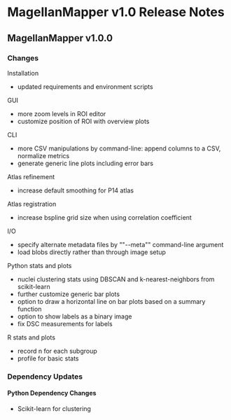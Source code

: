 # MagellanMapper v1.0 Release Notes

## MagellanMapper v1.0.0

### Changes

Installation
- updated requirements and environment scripts

GUI
- more zoom levels in ROI editor
- customize position of ROI with overview plots

CLI
- more CSV manipulations by command-line: append columns to a CSV, normalize metrics
- generate generic line plots including error bars

Atlas refinement
- increase default smoothing for P14 atlas

Atlas registration
- increase bspline grid size when using correlation coefficient

I/O
- specify alternate metadata files by ""--meta"" command-line argument
- load blobs directly rather than through image setup

Python stats and plots
- nuclei clustering stats using DBSCAN and k-nearest-neighbors from scikit-learn
- further customize generic bar plots
- option to draw a horizontal line on bar plots based on a summary function
- option to show labels as a binary image
- fix DSC measurements for labels

R stats and plots
- record n for each subgroup
- profile for basic stats

### Dependency Updates

#### Python Dependency Changes

- Scikit-learn for clustering
